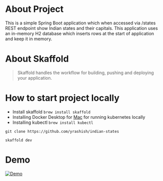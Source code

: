 # About Project
This is a simple Spring Boot application which when accessed via /states REST endpoint show Indian states and their capitals. This application uses an in-memory H2 database which inserts rows at the start of application and keep it in memory.

# About Skaffold
> Skaffold handles the workflow for building, pushing and deploying your application.

# How to start project locally
 * Install skaffold
    `brew install skaffold`
 * Installing Docker Desktop for [Mac](https://www.docker.com/products/docker-desktop) for running kubernetes locally
 * Installing kubectl
 `brew install kubectl`

`git clone https://github.com/yrashish/indian-states`

`skaffold dev`

# Demo
[![Demo](https://img.youtube.com/vi/KR8DqxaOGBw/2.jpg)](https://www.youtube.com/watch?v=KR8DqxaOGBw)

